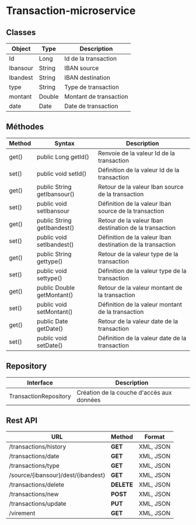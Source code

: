# Transaction-microservice

## Classes

| Object  | Type | Description |
| ------------- | ------------- | ------------- |
| Id  | Long  | Id de la transaction  |
| Ibansour  | String | IBAN source  |
| Ibandest  | String | IBAN destination  |
| type  | String | Type de transaction  |
| montant  | Double | Montant de transaction  |
| date  | Date | Date de transaction  |

## Méthodes

| Method  | Syntax | Description |
| ------------- | ------------- | ------------- |
| get()  |     public Long getId() | Renvoie de la valeur Id de la transaction   |
| set()  |     public void setId() | Définition de la valeur Id de la transaction   |
| get()  |     public String getIbansour() | Retour de la valeur Iban source de la transaction   |
| set()  |     public void setIbansour | Définition de la valeur Iban source de la transaction   |
| get()  |     public String getIbandest() | Retour de la valeur Iban destination de la transaction   |
| set()  |     public void setIbandest() | Définition de la valeur Iban destination de la transaction   |
| get()  |     public String gettype() | Retour de la valeur type de la transaction   |
| set()  |     public void settype() | Définition de la valeur type de la transaction   |
| get()  |     public Double getMontant() | Retour de la valeur montant de la transaction   |
| set()  |     public void setMontant() | Définition de la valeur montant de la transaction   |
| get()  |     public Date getDate() | Retour de la valeur date de la transaction   |
| set()  |     public void setDate() | Définition de la valeur date de la transaction   |

## Repository
| Interface | Description |
| ------------- | ------------- | 
| TransactionRepository |     Création de la couche d'accès aux données| 

## Rest API

| URL  | Method | Format |
| ------------- | ------------- | ------------- |
|/transactions/history  |    **GET** | XML, JSON  |
|/transactions/date     |   **GET**| XML, JSON  |
|/transactions/type     |  **GET**| XML, JSON  |
|/source/{ibansour}/dest/{ibandest}  |    **GET** | XML, JSON  |
|/transactions/delete  |   **DELETE** | XML, JSON  |
|/transactions/new  |    **POST** | XML, JSON  |
|/transactions/update  |    **PUT** | XML, JSON  |
|/virement  |    **GET** | XML, JSON  |




